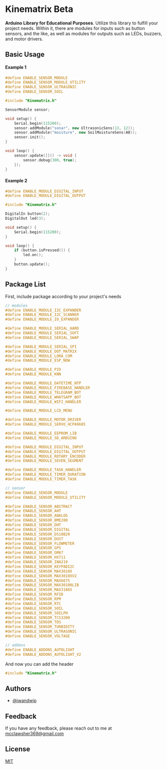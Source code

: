 
# Kinematrix Beta

**Arduino Library for Educational Purposes**.
Utilize this library to fulfill your project needs. Within it, there are modules for inputs such as button sensors, and the like, as well as modules for outputs such as LEDs, buzzers, and motor drivers.


## Basic Usage
#### Example 1
```cpp
#define ENABLE_SENSOR_MODULE
#define ENABLE_SENSOR_MODULE_UTILITY
#define ENABLE_SENSOR_ULTRASONIC
#define ENABLE_SENSOR_SOIL

#include "Kinematrix.h"

SensorModule sensor;

void setup() {
    Serial.begin(115200);
    sensor.addModule("sonar", new UltrasonicSens(13, 12));
    sensor.addModule("moisture", new SoilMoistureSens(A0));
    sensor.init();
}

void loop() {
    sensor.update([]() -> void {
        sensor.debug(300, true);
    });
}

```
#### Example 2
```cpp
#define ENABLE_MODULE_DIGITAL_INPUT
#define ENABLE_MODULE_DIGITAL_OUTPUT

#include "Kinematrix.h"

DigitalIn button(2);
DigitalOut led(3);

void setup() {
    Serial.begin(115200);
}

void loop() {
    if (button.isPressed()) {
        led.on();
    }
    button.update();
}

```

## Package List
First, include package according to your project's needs
```cpp
// modules
#define ENABLE_MODULE_I2C_EXPANDER
#define ENABLE_MODULE_I2C_SCANNER
#define ENABLE_MODULE_IO_EXPANDER

#define ENABLE_MODULE_SERIAL_HARD
#define ENABLE_MODULE_SERIAL_SOFT
#define ENABLE_MODULE_SERIAL_SWAP

#define ENABLE_MODULE_SERIAL_SPI
#define ENABLE_MODULE_DOT_MATRIX
#define ENABLE_MODULE_LORA_COM
#define ENABLE_MODULE_ESP_NOW

#define ENABLE_MODULE_PID
#define ENABLE_MODULE_KNN

#define ENABLE_MODULE_DATETIME_NTP
#define ENABLE_MODULE_FIREBASE_HANDLER
#define ENABLE_MODULE_TELEGRAM_BOT
#define ENABLE_MODULE_WHATSAPP_BOT
#define ENABLE_MODULE_WIFI_HANDLER

#define ENABLE_MODULE_LCD_MENU

#define ENABLE_MODULE_MOTOR_DRIVER
#define ENABLE_MODULE_SERVO_HCPA9685

#define ENABLE_MODULE_EEPROM_LIB
#define ENABLE_MODULE_SD_ARDUINO

#define ENABLE_MODULE_DIGITAL_INPUT
#define ENABLE_MODULE_DIGITAL_OUTPUT
#define ENABLE_MODULE_ROTARY_ENCODER
#define ENABLE_MODULE_SEVEN_SEGMENT

#define ENABLE_MODULE_TASK_HANDLER
#define ENABLE_MODULE_TIMER_DURATION
#define ENABLE_MODULE_TIMER_TASK

// sensor
#define ENABLE_SENSOR_MODULE
#define ENABLE_SENSOR_MODULE_UTILITY

#define ENABLE_SENSOR_ABSTRACT
#define ENABLE_SENSOR_AHT
#define ENABLE_SENSOR_ANALOG
#define ENABLE_SENSOR_BME280
#define ENABLE_SENSOR_DHT
#define ENABLE_SENSOR_DIGITAL
#define ENABLE_SENSOR_DS18B20
#define ENABLE_SENSOR_DUST
#define ENABLE_SENSOR_FLOWMETER
#define ENABLE_SENSOR_GPS
#define ENABLE_SENSOR_GM67
#define ENABLE_SENSOR_HX711
#define ENABLE_SENSOR_INA219
#define ENABLE_SENSOR_KEYPADI2C
#define ENABLE_SENSOR_MAX3010X
#define ENABLE_SENSOR_MAX3010XV2
#define ENABLE_SENSOR_MAX6675
#define ENABLE_SENSOR_MAX30100LIB
#define ENABLE_SENSOR_MAX31865
#define ENABLE_SENSOR_RFID
#define ENABLE_SENSOR_RPM
#define ENABLE_SENSOR_RTC
#define ENABLE_SENSOR_SOIL
#define ENABLE_SENSOR_SOILPH
#define ENABLE_SENSOR_TCS3200
#define ENABLE_SENSOR_TDS
#define ENABLE_SENSOR_TURBIDITY
#define ENABLE_SENSOR_ULTRASONIC
#define ENABLE_SENSOR_VOLTAGE

// addons
#define ENABLE_ADDONS_AUTOLIGHT
#define ENABLE_ADDONS_AUTOLIGHT_V2
```
And now you can add the header
```cpp
#include "Kinematrix.h"
```

## Authors

- [@iwandwip](https://github.com/iwandwip)


## Feedback

If you have any feedback, please reach out to me at mcclawsher369@gmail.com


## License

[MIT](https://choosealicense.com/licenses/mit/)

